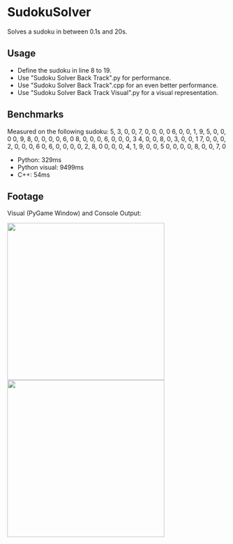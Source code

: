 # SudokuSolver
Solves a sudoku in between 0.1s and 20s. 

## Usage
- Define the sudoku in line 8 to 19.
- Use "Sudoku Solver Back Track".py for performance.
- Use "Sudoku Solver Back Track".cpp for an even better performance.
- Use "Sudoku Solver Back Track Visual".py for a visual representation.

## Benchmarks
Measured on the following sudoku:
5, 3, 0, 0, 7, 0, 0, 0, 0
6, 0, 0, 1, 9, 5, 0, 0, 0
0, 9, 8, 0, 0, 0, 0, 6, 0
8, 0, 0, 0, 6, 0, 0, 0, 3
4, 0, 0, 8, 0, 3, 0, 0, 1
7, 0, 0, 0, 2, 0, 0, 0, 6
0, 6, 0, 0, 0, 0, 2, 8, 0
0, 0, 0, 4, 1, 9, 0, 0, 5
0, 0, 0, 0, 8, 0, 0, 7, 0

- Python: 329ms
- Python visual: 9499ms
- C++: 54ms

## Footage
Visual (PyGame Window) and Console Output:

<img src="https://i.imgur.com/RYKOPOY.gif" align="left" height="360" width="360" >
<img src="https://i.imgur.com/rjAfsne.png" align="left" height="360" width="360" >
